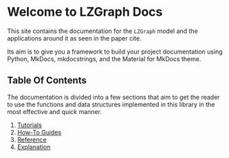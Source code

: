 # Welcome to LZGraph Docs

This site contains the documentation for the
`LZGraph` model and the applications around it as seen in the paper cite.

Its aim is to give you a framework to build your
project documentation using Python, MkDocs,
mkdocstrings, and the Material for MkDocs theme.

## Table Of Contents

The documentation is divided into a few sections that aim to get the reader
to use the functions and data structures implemented in this library in the most
effective and quick manner.

1. [Tutorials](tutorials.md)
2. [How-To Guides](how-to-guides.md)
3. [Reference](misc_reference.md)
4. [Explanation](explanation.md)

